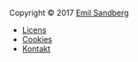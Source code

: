 Copyright &copy; 2017 [Emil Sandberg](mailto:emil.hietanen@gmail.com)

* [Licens](license)
* [Cookies](cookies)
* [Kontakt](contact)
